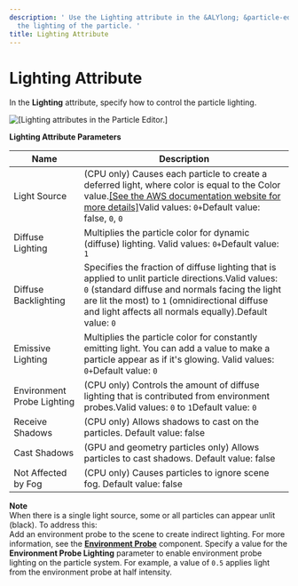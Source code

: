 ```yaml
---
description: ' Use the Lighting attribute in the &ALYlong; &particle-editor; to control
  the lighting of the particle. '
title: Lighting Attribute
---
```

# Lighting Attribute<a name="particle-editor-reference-lighting"></a>

In the **Lighting** attribute, specify how to control the particle lighting\.

![\[Lighting attributes in the Particle Editor.\]](/images/userguide/particles/particle-editor-lighting.png)


**Lighting Attribute Parameters**  

| Name | Description | 
| --- | --- | 
| Light Source | \(CPU only\) Causes each particle to create a deferred light, where color is equal to the Color value\.[\[See the AWS documentation website for more details\]](http://docs.aws.amazon.com/lumberyard/latest/userguide/particle-editor-reference-lighting.html)Valid values: `0+`Default value: false, `0`, `0` | 
| Diffuse Lighting | Multiplies the particle color for dynamic \(diffuse\) lighting\. Valid values: `0+`Default value: `1` | 
| Diffuse Backlighting | Specifies the fraction of diffuse lighting that is applied to unlit particle directions\.Valid values: `0` \(standard diffuse and normals facing the light are lit the most\) to `1` \(omnidirectional diffuse and light affects all normals equally\)\.Default value: `0` | 
| Emissive Lighting | Multiplies the particle color for constantly emitting light\. You can add a value to make a particle appear as if it's glowing\. Valid values: `0+`Default value: `0` | 
| Environment Probe Lighting | \(CPU only\) Controls the amount of diffuse lighting that is contributed from environment probes\.Valid values: `0` to `1`Default value: `0` | 
| Receive Shadows | \(CPU only\) Allows shadows to cast on the particles\. Default value: false | 
| Cast Shadows | \(GPU and geometry particles only\) Allows particles to cast shadows\. Default value: false | 
| Not Affected by Fog | \(CPU only\) Causes particles to ignore scene fog\. Default value: false | 

**Note**  
When there is a single light source, some or all particles can appear unlit \(black\)\. To address this:  
Add an environment probe to the scene to create indirect lighting\. For more information, see the **[Environment Probe](component-environment-probe.md)** component\.
Specify a value for the **Environment Probe Lighting** parameter to enable environment probe lighting on the particle system\. For example, a value of `0.5` applies light from the environment probe at half intensity\.